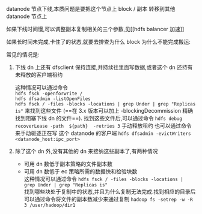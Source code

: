 
datanode 节点下线,本质问题是要把这个节点上 block / 副本 转移到其他 datanode 节点上

如果下线时间慢,可以调整副本复制相关的三个参数,见[[hdfs balancer 加速]]

如果长时间未完成,卡住了的状态,就要去排查为什么 block 为什么不能完成搬运:

常见的情况是:
1. 下线 dn 上还有 dfsclient 保持连接,并持续往里面写数据,或者这个 dn 还持有未释放的客户端租约
   
   这种情况可以通过命令   
   `hdfs fsck -openforwrite /`  
   `hdfs dfsadmin -listOpenFiles `   
   `hdfs fsck / -files -blocks -locations | grep Under | grep "Replicas is"`
   来找到这些文件 (==在 3.x 版本可以加上  -blockingDecommission 精确找到阻塞下线 dn 的文件==).
   找到这些文件后,可以通过命令
   `hdfs debug recoverLease -path  ${path}  -retries 3`   手动释放租约
   也可以通过命令来手动驱逐正在写 这个 datanode 的客户端 
   `hdfs dfsadmin -evictWriters <datanode_host:ipc_port> `
2. 除了这个 dn 外,没有其他的 dn  来接纳这些副本了,有两种情况
   -  可用 dn 数低于副本策略的文件副本数
   - 可用 dn 数低于 ec 策略所需的数据快和检验块数     
   这种情况可以通过命令 
   `hdfs fsck / -files -blocks -locations | grep Under | grep "Replicas is"`    
   找到哪些块处于复制中的状态,并且为什么复制无法完成.找到相应的目录后可以通过命令将文件的副本数减少来通过复制
   `hadoop fs -setrep -w -R 3 /user/hadoop/dir1`








